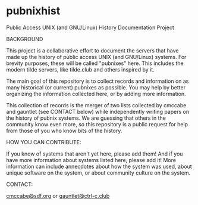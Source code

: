 # pubnixhist
Public Access UNIX (and GNU/Linux) History Documentation Project

BACKGROUND

This project is a collaborative effort to document the servers 
that have made up the history of public access UNIX (and 
GNU/Linux) systems.  For brevity purposes, these will be called 
"pubnixes" here. This includes the modern tilde servers, like 
tilde.club and others inspired by it.

The main goal of this repository is to collect records and 
information on as many historical (or current) pubnixes as 
possible.  You may help by better organizing the information 
collected here, or by adding more information.

This collection of records is the merger of two lists collected by 
cmccabe and gauntlet (see CONTACT below) while independently 
writing papers on the history of pubnix systems.  We are guessing 
that others in the community know even more, so this repository is 
a public request for help from those of you who know bits of the 
history.


HOW YOU CAN CONTRIBUTE: 

If you know of systems that aren't yet here, please add them!  And 
if you have more information about systems listed here, please add 
it!  More information can include annecdotes about how the system 
was used, about unique software on the system, or about community 
culture on the system.

CONTACT:

cmccabe@sdf.org
or 
gauntlet@ctrl-c.club
